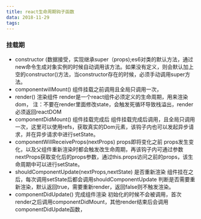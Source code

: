 ```yaml
---
title: react生命周期钩子函数
data: 2018-11-29
tags:
--- 
```


### 挂载期
- constructor (数据接受，实现继承super（props);es6对类的默认方法，通过new命令生成对象实例的时候自动调用该方法。如果没有定义，则会默认加上空的constructor()方法，当constructor存在的时候，必须手动调用super方法。
- componentwillMount() 组件挂载之前调用且全局只调用一次，
- render() 渲染组件 
  render是一个react组件必须定义的生命周期，用来渲染dom，
  注：不要在render里面修改state，会触发死循环导致栈溢出，render必须返回reactDOM
- componentDidMount() 组件挂载完成后
  组件挂载完成后调用，且全局只调用一次，这里可以使用refs，获取真实的Dom元素，该钩子内也可以发起异步请求，并在异步请求中进行setState。
- componentWillReceiveProps(nextProps) props即将变化之前
  props发生变化，以及父组件重新渲染时都会触发改生命周期，再该钩子内可通过参数nextProps获取变化后的props参数，通过this.props访问之前的props，该生命周期中可以进行setState。
- shouldComponentUpdate(nextProps,nextState) 是否重新渲染
  组件挂在之后，每次调用setState后都会调用shouldComponentUpdate 判断是否需要重新渲染，默认返回true，需要重新render，返回false则不触发渲染。
- componentDidUpdate() 完成组件渲染
  初始化的时候不会被调用，首次render之后调用componentDidMount，其他render结束后会调用componentDidUpdate函数，